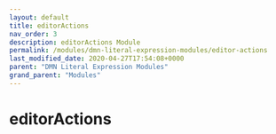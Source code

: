 ```yaml
---
layout: default
title: editorActions 
nav_order: 3
description: editorActions Module
permalink: /modules/dmn-literal-expression-modules/editor-actions
last_modified_date: 2020-04-27T17:54:08+0000
parent: "DMN Literal Expression Modules"
grand_parent: "Modules"
---
```


# editorActions
